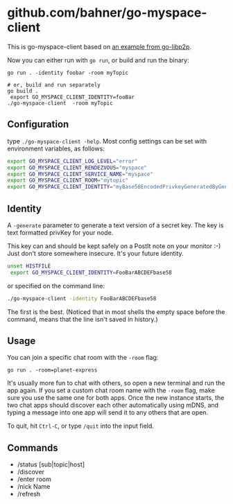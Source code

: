 # github.com/bahner/go-myspace-client

This is go-myspace-client based on [an example from go-libp2p][src].

Now you can either run with `go run`, or build and run the binary:

```shell
go run . -identity foobar -room myTopic

# or, build and run separately
go build .
 export GO_MYSPACE_CLIENT_IDENTITY=fooBar
./go-myspace-client  -room myTopic
```

## Configuration
type `./go-myspace-client -help`. Most config settings can be set with environment variables, as follows:

```bash
export GO_MYSPACE_CLIENT_LOG_LEVEL="error"
export GO_MYSPACE_CLIENT_RENDEZVOUS="myspace"
export GO_MYSPACE_CLIENT_SERVICE_NAME="myspace"
export GO_MYSPACE_CLIENT_ROOM="mytopic"
export GO_MYSPACE_CLIENT_IDENTITY="myBase58EncodedPrivkeyGeneratedByGenerate"
```

## Identity

A `-generate` parameter to generate a text version of a secret key.
The key is text formatted privKey for your node.

This key can and should be kept safely on a PostIt note on your monitor :-)
Just don't store somewhere insecure. It's your future identity.

```bash
unset HISTFILE
 export GO_MYSPACE_CLIENT_IDENTITY=FooBarABCDEFbase58
```

or specified on the command line:

```bash
./go-myspace-client -identity FooBarABCDEFbase58
```

The first is the best. (Noticed that in most shells the empty space before the command, means that the line isn't saved in history.)

## Usage

You can join a specific chat room with the `-room` flag:

```shell
go run . -room=planet-express
```

It's usually more fun to chat with others, so open a new terminal and run the app again.
If you set a custom chat room name with the `-room` flag, make sure you use the same one
for both apps. Once the new instance starts, the two chat apps should discover each other
automatically using mDNS, and typing a message into one app will send it to any others that are open.

To quit, hit `Ctrl-C`, or type `/quit` into the input field.

## Commands

- /status [sub|topic|host]
- /discover
- /enter room
- /nick Name
- /refresh

[src]: https://github.com/libp2p/go-libp2p/tree/master/examples/pubsub/chat
